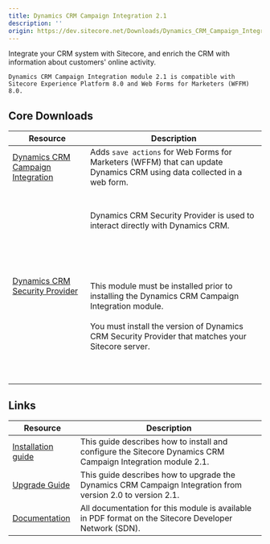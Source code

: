 ```yaml
---
title: Dynamics CRM Campaign Integration 2.1
description: ''
origin: https://dev.sitecore.net/Downloads/Dynamics_CRM_Campaign_Integration_module/2x/Dynamics_CRM_Campaign_Integration_21.aspx
---
```


Integrate your CRM system with Sitecore, and enrich the CRM with information about customers' online activity.

`Dynamics CRM Campaign Integration module 2.1 is compatible with Sitecore Experience Platform 8.0 and Web Forms for Marketers (WFFM) 8.0.`

## Core Downloads

 | Resource | Description |
 | --- | --- |
 | [Dynamics CRM Campaign Integration](https://scdp.blob.core.windows.net/downloads/Dynamics%20CRM%20Campaign%20Integration%20module/2x/Dynamics%20CRM%20Campaign%20Integration%2021/Secure/Dynamics%20CRM%20Campaign%20Integration%20for%20WFFM%202.1%20rev.%20141222.zip) | Adds `save actions` for Web Forms for Marketers (WFFM) that can update Dynamics CRM using data collected in a web form. |
 | [Dynamics CRM Security Provider](/downloads/Dynamics_CRM_Security_Provider) | <br /><br />Dynamics CRM Security Provider is used to interact directly with Dynamics CRM.<br /><br />  <Alert variant='warning' mb={4}><br />    <AlertIcon /><br />    <br /><br />This module must be installed prior to installing the Dynamics CRM Campaign Integration module.<br /><br />You must install the version of Dynamics CRM Security Provider that matches your Sitecore server.<br /><br /><br />  </Alert><br />   |

## Links

 | Resource | Description |
 | --- | --- |
 | [Installation guide](https://scdp.blob.core.windows.net/downloads/Dynamics%20CRM%20Campaign%20Integration%20module/2x/Dynamics%20CRM%20Campaign%20Integration%2021/Secure/Dynamics%20CRM%20Campaign%20Integration%202%201%20Installation%20Guide.pdf) | This guide describes how to install and configure the Sitecore Dynamics CRM Campaign Integration module 2.1. |
 | [Upgrade Guide](https://scdp.blob.core.windows.net/downloads/Dynamics%20CRM%20Campaign%20Integration%20module/2x/Dynamics%20CRM%20Campaign%20Integration%2021/Secure/Dynamics%20CRM%20Campaign%20Integration%202%201%20Upgrade%20Guide.pdf) | This guide describes how to upgrade the Dynamics CRM Campaign Integration from version 2.0 to version 2.1. |
 | [Documentation](https://sdn.sitecore.net/Products/Dynamics%20CRM%20Campaign%20Integration/DCRMCI21/Documentation) | All documentation for this module is available in PDF format on the Sitecore Developer Network (SDN). |
